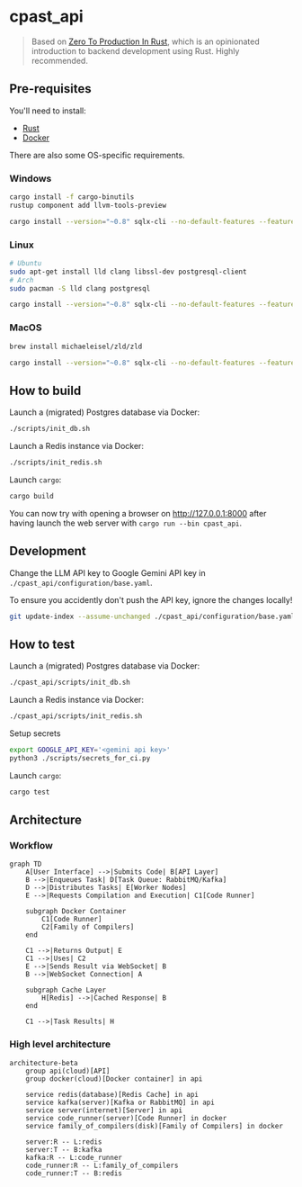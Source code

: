 # cpast_api

> Based on [Zero To Production In Rust](https://zero2prod.com), which is an opinionated introduction to backend development using Rust. Highly recommended.

## Pre-requisites

You'll need to install:

- [Rust](https://www.rust-lang.org/tools/install)
- [Docker](https://docs.docker.com/get-docker/)

There are also some OS-specific requirements.

### Windows
  
```bash
cargo install -f cargo-binutils
rustup component add llvm-tools-preview
```

```bash
cargo install --version="~0.8" sqlx-cli --no-default-features --features rustls,postgres
```

### Linux

```bash
# Ubuntu 
sudo apt-get install lld clang libssl-dev postgresql-client
# Arch 
sudo pacman -S lld clang postgresql
```

```bash
cargo install --version="~0.8" sqlx-cli --no-default-features --features rustls,postgres
```

### MacOS

```bash
brew install michaeleisel/zld/zld
```

```bash
cargo install --version="~0.8" sqlx-cli --no-default-features --features rustls,postgres
```

## How to build

Launch a (migrated) Postgres database via Docker:

```bash
./scripts/init_db.sh
```

Launch a Redis instance via Docker:

```bash
./scripts/init_redis.sh
```

Launch `cargo`:

```bash
cargo build
```

You can now try with opening a browser on <http://127.0.0.1:8000> after
having launch the web server with `cargo run --bin cpast_api`.

## Development

Change the LLM API key to Google Gemini API key in `./cpast_api/configuration/base.yaml`.

To ensure you accidently don't push the API key, ignore the changes locally!

```bash
git update-index --assume-unchanged ./cpast_api/configuration/base.yaml
```

## How to test

Launch a (migrated) Postgres database via Docker:

```bash
./cpast_api/scripts/init_db.sh
```

Launch a Redis instance via Docker:

```bash
./cpast_api/scripts/init_redis.sh
```

Setup secrets

```bash
export GOOGLE_API_KEY='<gemini api key>'
python3 ./scripts/secrets_for_ci.py
```

Launch `cargo`:

```bash
cargo test 
```

## Architecture

### Workflow

```mermaid
graph TD
    A[User Interface] -->|Submits Code| B[API Layer]
    B -->|Enqueues Task| D[Task Queue: RabbitMQ/Kafka]
    D -->|Distributes Tasks| E[Worker Nodes]
    E -->|Requests Compilation and Execution| C1[Code Runner]
    
    subgraph Docker Container
        C1[Code Runner] 
        C2[Family of Compilers]
    end

    C1 -->|Returns Output| E
    C1 -->|Uses| C2
    E -->|Sends Result via WebSocket| B
    B -->|WebSocket Connection| A

    subgraph Cache Layer
        H[Redis] -->|Cached Response| B
    end

    C1 -->|Task Results| H
```

### High level architecture


```mermaid
architecture-beta
    group api(cloud)[API]
    group docker(cloud)[Docker container] in api

    service redis(database)[Redis Cache] in api
    service kafka(server)[Kafka or RabbitMQ] in api
    service server(internet)[Server] in api
    service code_runner(server)[Code Runner] in docker
    service family_of_compilers(disk)[Family of Compilers] in docker

    server:R -- L:redis
    server:T -- B:kafka
    kafka:R -- L:code_runner
    code_runner:R -- L:family_of_compilers
    code_runner:T -- B:redis
```
